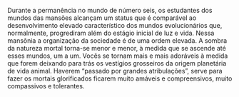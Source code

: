 ﻿Durante a permanência no mundo de número seis, os estudantes dos mundos das mansões alcançam um status que é comparável ao desenvolvimento elevado característico dos mundos evolucionários que, normalmente, progrediram além do estágio inicial de luz e vida. Nessa mansônia a organização da sociedade é de uma ordem elevada. A sombra da natureza mortal torna-se menor e menor, à medida que se ascende até esses mundos, um a um. Vocês se tornam mais e mais adoráveis à medida que forem deixando para trás os vestígios grosseiros da origem planetária de vida animal. Haverem “passado por grandes atribulações”, serve para fazer os mortais glorificados ficarem muito amáveis e compreensivos, muito compassivos e tolerantes.